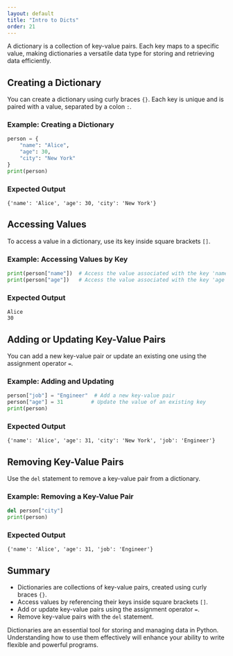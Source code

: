 ```yaml
---
layout: default
title: "Intro to Dicts"
order: 21
---
```


A dictionary is a collection of key-value pairs. Each key maps to a specific value, making dictionaries a versatile data type for storing and retrieving data efficiently.

## Creating a Dictionary

You can create a dictionary using curly braces `{}`. Each key is unique and is paired with a value, separated by a colon `:`.

### Example: Creating a Dictionary

```python
person = {
    "name": "Alice",
    "age": 30,
    "city": "New York"
}
print(person)
```

### Expected Output

```plaintext
{'name': 'Alice', 'age': 30, 'city': 'New York'}
```

## Accessing Values

To access a value in a dictionary, use its key inside square brackets `[]`.

### Example: Accessing Values by Key

```python
print(person["name"])  # Access the value associated with the key 'name'
print(person["age"])   # Access the value associated with the key 'age'
```

### Expected Output

```plaintext
Alice
30
```

## Adding or Updating Key-Value Pairs

You can add a new key-value pair or update an existing one using the assignment operator `=`.

### Example: Adding and Updating

```python
person["job"] = "Engineer"  # Add a new key-value pair
person["age"] = 31         # Update the value of an existing key
print(person)
```

### Expected Output

```plaintext
{'name': 'Alice', 'age': 31, 'city': 'New York', 'job': 'Engineer'}
```

## Removing Key-Value Pairs

Use the `del` statement to remove a key-value pair from a dictionary.

### Example: Removing a Key-Value Pair

```python
del person["city"]
print(person)
```

### Expected Output

```plaintext
{'name': 'Alice', 'age': 31, 'job': 'Engineer'}
```

## Summary

- Dictionaries are collections of key-value pairs, created using curly braces `{}`.
- Access values by referencing their keys inside square brackets `[]`.
- Add or update key-value pairs using the assignment operator `=`.
- Remove key-value pairs with the `del` statement.

Dictionaries are an essential tool for storing and managing data in Python. Understanding how to use them effectively will enhance your ability to write flexible and powerful programs.
